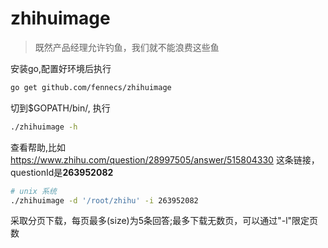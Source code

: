 # zhihuimage

> 既然产品经理允许钓鱼，我们就不能浪费这些鱼

安装go,配置好环境后执行
```bash
go get github.com/fennecs/zhihuimage
```
切到$GOPATH/bin/, 执行
```bash
./zhihuimage -h
```
查看帮助,比如<https://www.zhihu.com/question/28997505/answer/515804330> 这条链接，questionId是**263952082**
```bash
# unix 系统
./zhihuimage -d '/root/zhihu' -i 263952082
```
采取分页下载，每页最多(size)为5条回答;最多下载无数页，可以通过"-l"限定页数